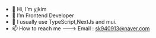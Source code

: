 - 👋 Hi, I’m yjkim
- 👀 I’m Frontend Developer
- 🌱 I usually use TypeScript,NextJs and mui.
- 📫 How to reach me ---> Email : <sk940913@naver.com>

<!---
yjkim13/yjkim13 is a ✨ special ✨ repository because its `README.md` (this file) appears on your GitHub profile.
You can click the Preview link to take a look at your changes.
--->
